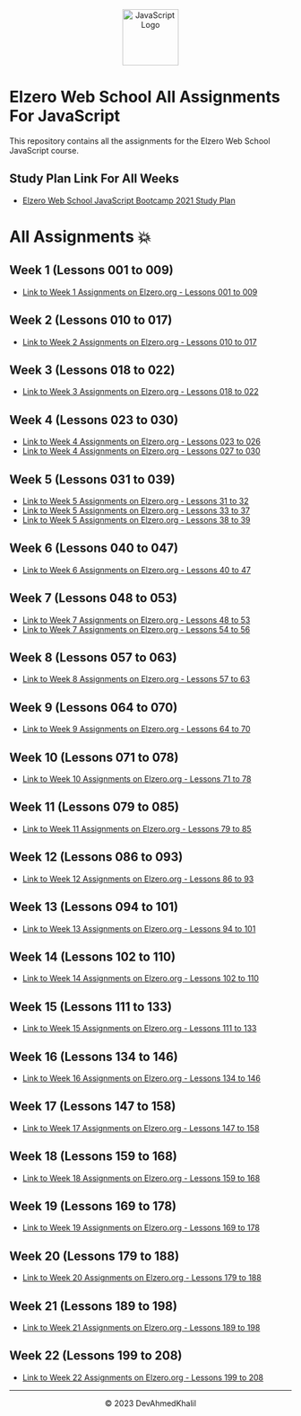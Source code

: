 <div align="center">
  <img src="https://upload.wikimedia.org/wikipedia/commons/6/6a/JavaScript-logo.png" alt="JavaScript Logo" width="100" height="100">
</div>

# Elzero Web School All Assignments For JavaScript

This repository contains all the assignments for the Elzero Web School JavaScript course.

## Study Plan Link For All Weeks

- [Elzero Web School JavaScript Bootcamp 2021 Study Plan](https://elzero.org/study/javascript-bootcamp-2021-study-plan/)

# All Assignments 💥

## Week 1 (Lessons 001 to 009)

- [Link to Week 1 Assignments on Elzero.org - Lessons 001 to 009](https://elzero.org/javascript-bootcamp-assignments-lesson-from-001-to-009/)

## Week 2 (Lessons 010 to 017)

- [Link to Week 2 Assignments on Elzero.org - Lessons 010 to 017](https://elzero.org/javascript-bootcamp-assignments-lesson-from-010-to-017/)

## Week 3 (Lessons 018 to 022)

- [Link to Week 3 Assignments on Elzero.org - Lessons 018 to 022](https://elzero.org/javascript-bootcamp-assignments-lesson-from-018-to-022/)

## Week 4 (Lessons 023 to 030)

- [Link to Week 4 Assignments on Elzero.org - Lessons 023 to 026](https://elzero.org/javascript-bootcamp-assignments-lesson-from-023-to-026/)
- [Link to Week 4 Assignments on Elzero.org - Lessons 027 to 030](https://elzero.org/javascript-bootcamp-assignments-lesson-from-027-to-030/)

## Week 5 (Lessons 031 to 039)

- [Link to Week 5 Assignments on Elzero.org - Lessons 31 to 32](https://elzero.org/javascript-bootcamp-assignments-lesson-from-031-to-032/)
- [Link to Week 5 Assignments on Elzero.org - Lessons 33 to 37](https://elzero.org/javascript-bootcamp-assignments-lesson-from-033-to-037/)
- [Link to Week 5 Assignments on Elzero.org - Lessons 38 to 39](https://elzero.org/javascript-bootcamp-assignments-lesson-from-038-to-039/)

## Week 6 (Lessons 040 to 047)

- [Link to Week 6 Assignments on Elzero.org - Lessons 40 to 47](https://elzero.org/javascript-bootcamp-assignments-lesson-from-040-to-047/)

## Week 7 (Lessons 048 to 053)

- [Link to Week 7 Assignments on Elzero.org - Lessons 48 to 53](https://elzero.org/javascript-bootcamp-assignments-lesson-from-048-to-053/)
- [Link to Week 7 Assignments on Elzero.org - Lessons 54 to 56](https://elzero.org/javascript-bootcamp-assignments-lesson-from-054-to-056/)

## Week 8 (Lessons 057 to 063)

- [Link to Week 8 Assignments on Elzero.org - Lessons 57 to 63](https://elzero.org/javascript-bootcamp-assignments-lesson-from-057-to-063/)

## Week 9 (Lessons 064 to 070)

- [Link to Week 9 Assignments on Elzero.org - Lessons 64 to 70](https://elzero.org/javascript-bootcamp-assignments-lesson-from-064-to-070/)

## Week 10 (Lessons 071 to 078)

- [Link to Week 10 Assignments on Elzero.org - Lessons 71 to 78](https://elzero.org/javascript-bootcamp-assignments-lesson-from-071-to-078/)

## Week 11 (Lessons 079 to 085)

- [Link to Week 11 Assignments on Elzero.org - Lessons 79 to 85](https://elzero.org/javascript-bootcamp-assignments-lesson-from-079-to-085/)

## Week 12 (Lessons 086 to 093)

- [Link to Week 12 Assignments on Elzero.org - Lessons 86 to 93](https://elzero.org/javascript-bootcamp-assignments-lesson-from-086-to-093/)

## Week 13 (Lessons 094 to 101)

- [Link to Week 13 Assignments on Elzero.org - Lessons 94 to 101](https://elzero.org/javascript-bootcamp-assignments-lesson-from-094-to-101/)

## Week 14 (Lessons 102 to 110)

- [Link to Week 14 Assignments on Elzero.org - Lessons 102 to 110](https://elzero.org/javascript-bootcamp-assignments-lesson-from-102-to-110/)

## Week 15 (Lessons 111 to 133)

- [Link to Week 15 Assignments on Elzero.org - Lessons 111 to 133](https://elzero.org/javascript-bootcamp-assignments-lesson-from-111-to-133/)

## Week 16 (Lessons 134 to 146)

- [Link to Week 16 Assignments on Elzero.org - Lessons 134 to 146](https://elzero.org/javascript-bootcamp-assignments-lesson-from-134-to-146/)

## Week 17 (Lessons 147 to 158)

- [Link to Week 17 Assignments on Elzero.org - Lessons 147 to 158](https://elzero.org/javascript-bootcamp-assignments-lesson-from-147-to-158/)

## Week 18 (Lessons 159 to 168)

- [Link to Week 18 Assignments on Elzero.org - Lessons 159 to 168](https://elzero.org/javascript-bootcamp-assignments-lesson-from-159-to-168/)

## Week 19 (Lessons 169 to 178)

- [Link to Week 19 Assignments on Elzero.org - Lessons 169 to 178](https://elzero.org/javascript-bootcamp-assignments-lesson-from-169-to-178/)

## Week 20 (Lessons 179 to 188)

- [Link to Week 20 Assignments on Elzero.org - Lessons 179 to 188](https://elzero.org/javascript-bootcamp-assignments-lesson-from-179-to-188/)

## Week 21 (Lessons 189 to 198)

- [Link to Week 21 Assignments on Elzero.org - Lessons 189 to 198](https://elzero.org/javascript-bootcamp-assignments-lesson-from-189-to-198/)

## Week 22 (Lessons 199 to 208)

- [Link to Week 22 Assignments on Elzero.org - Lessons 199 to 208](https://elzero.org/javascript-bootcamp-assignments-lesson-from-199-to-208/)

---
<div align="center">
  &copy; 2023 DevAhmedKhalil
</div>
